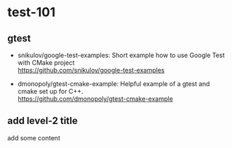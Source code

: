 # test-101

## gtest

- snikulov/google-test-examples: Short example how to use Google Test with CMake project  
https://github.com/snikulov/google-test-examples

- dmonopoly/gtest-cmake-example: Helpful example of a gtest and cmake set up for C++.  
https://github.com/dmonopoly/gtest-cmake-example

## add level-2 title

add some content
